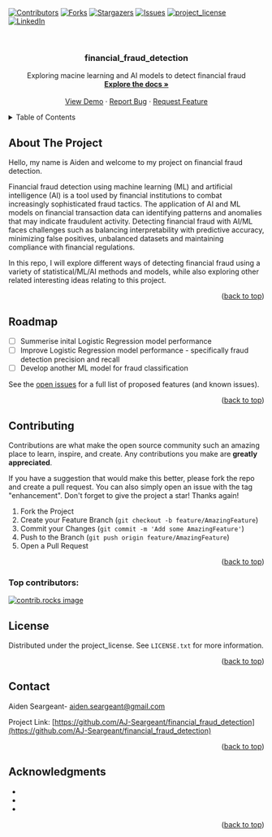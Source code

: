 <!-- Improved compatibility of back to top link: See: https://github.com/othneildrew/Best-README-Template/pull/73 -->
<a id="readme-top"></a>
<!--
*** Thanks for checking out the Best-README-Template. If you have a suggestion
*** that would make this better, please fork the repo and create a pull request
*** or simply open an issue with the tag "enhancement".
*** Don't forget to give the project a star!
*** Thanks again! Now go create something AMAZING! :D
-->



<!-- PROJECT SHIELDS -->
<!--
*** I'm using markdown "reference style" links for readability.
*** Reference links are enclosed in brackets [ ] instead of parentheses ( ).
*** See the bottom of this document for the declaration of the reference variables
*** for contributors-url, forks-url, etc. This is an optional, concise syntax you may use.
*** https://www.markdownguide.org/basic-syntax/#reference-style-links
-->
[![Contributors][contributors-shield]][contributors-url]
[![Forks][forks-shield]][forks-url]
[![Stargazers][stars-shield]][stars-url]
[![Issues][issues-shield]][issues-url]
[![project_license][license-shield]][license-url]
[![LinkedIn][linkedin-shield]][linkedin-url]



<!-- PROJECT LOGO -->
<br />
<div align="center">
  <a href="https://github.com/AJ-Seargeant/financial_fraud_detection">
  </a>

<h3 align="center">financial_fraud_detection</h3>

  <p align="center">
    Exploring macine learning and AI models to detect financial fraud
    <br />
    <a href="[https://github.com/AJ-Seargeant/financial_fraud_detection]"><strong>Explore the docs »</strong></a>
    <br />
    <br />
    <a href="https://github.com/AJ-Seargeant/financial_fraud_detection">View Demo</a>
    &middot;
    <a href="https://github.com/AJ-Seargeant/financial_fraud_detection/issues/new?labels=bug&template=bug-report---.md">Report Bug</a>
    &middot;
    <a href="https://github.com/AJ-Seargeant/financial_fraud_detection/issues/new?labels=enhancement&template=feature-request---.md">Request Feature</a>
  </p>
</div>



<!-- TABLE OF CONTENTS -->
<details>
  <summary>Table of Contents</summary>
  <ol>
    <li>
      <a href="#about-the-project">About The Project</a>
      <ul>
        <li><a href="#built-with">Built With</a></li>
      </ul>
    </li>
    <li>
      <a href="#getting-started">Getting Started</a>
      <ul>
        <li><a href="#prerequisites">Prerequisites</a></li>
        <li><a href="#installation">Installation</a></li>
      </ul>
    </li>
    <li><a href="#usage">Usage</a></li>
    <li><a href="#roadmap">Roadmap</a></li>
    <li><a href="#contributing">Contributing</a></li>
    <li><a href="#license">License</a></li>
    <li><a href="#contact">Contact</a></li>
    <li><a href="#acknowledgments">Acknowledgments</a></li>
  </ol>
</details>



<!-- ABOUT THE PROJECT -->
## About The Project

Hello, my name is Aiden and welcome to my project on financial fraud detection. 

Financial fraud detection using machine learning (ML) and artificial intelligence (AI) is a tool used by financial institutions to combat increasingly sophisticated fraud tactics. The application of AI and ML models on financial transaction data can identifying patterns and anomalies that may indicate fraudulent activity. 
Detecting financial fraud with AI/ML faces challenges such as balancing interpretability with predictive accuracy, minimizing false positives, unbalanced datasets and maintaining compliance with financial regulations.

In this repo, I will explore different ways of detecting financial fraud using a variety of statistical/ML/AI methods and models, while also exploring other related interesting ideas relating to this project.

<p align="right">(<a href="#readme-top">back to top</a>)</p>

<!-- ROADMAP -->
## Roadmap

- [ ] Summerise inital Logistic Regression model performance
- [ ] Improve Logistic Regression model performance - specifically fraud detection precision and recall
- [ ] Develop another ML model for fraud classification

See the [open issues](https://github.com/AJ-Seargeant/financial_fraud_detection/issues) for a full list of proposed features (and known issues).

<p align="right">(<a href="#readme-top">back to top</a>)</p>



<!-- CONTRIBUTING -->
## Contributing

Contributions are what make the open source community such an amazing place to learn, inspire, and create. Any contributions you make are **greatly appreciated**.

If you have a suggestion that would make this better, please fork the repo and create a pull request. You can also simply open an issue with the tag "enhancement".
Don't forget to give the project a star! Thanks again!

1. Fork the Project
2. Create your Feature Branch (`git checkout -b feature/AmazingFeature`)
3. Commit your Changes (`git commit -m 'Add some AmazingFeature'`)
4. Push to the Branch (`git push origin feature/AmazingFeature`)
5. Open a Pull Request

<p align="right">(<a href="#readme-top">back to top</a>)</p>

### Top contributors:

<a href="https://github.com/AJ-Seargeant/financial_fraud_detection/graphs/contributors">
  <img src="https://contrib.rocks/image?repo=AJ-Seargeant/financial_fraud_detection" alt="contrib.rocks image" />
</a>



<!-- LICENSE -->
## License

Distributed under the project_license. See `LICENSE.txt` for more information.

<p align="right">(<a href="#readme-top">back to top</a>)</p>



<!-- CONTACT -->
## Contact

Aiden Seargeant- aiden.seargeant@gmail.com

Project Link: [https://github.com/AJ-Seargeant/financial_fraud_detection](https://github.com/AJ-Seargeant/financial_fraud_detection)

<p align="right">(<a href="#readme-top">back to top</a>)</p>



<!-- ACKNOWLEDGMENTS -->
## Acknowledgments

* []()
* []()
* []()

<p align="right">(<a href="#readme-top">back to top</a>)</p>



<!-- MARKDOWN LINKS & IMAGES -->
<!-- https://www.markdownguide.org/basic-syntax/#reference-style-links -->
[contributors-shield]: https://img.shields.io/github/contributors/AJ-Seargeant/financial_fraud_detection.svg?style=for-the-badge
[contributors-url]: https://github.com/AJ-Seargeant/financial_fraud_detection/graphs/contributors
[forks-shield]: https://img.shields.io/github/forks/AJ-Seargeant/financial_fraud_detection.svg?style=for-the-badge
[forks-url]: https://github.com/AJ-Seargeant/financial_fraud_detection/network/members
[stars-shield]: https://img.shields.io/github/stars/AJ-Seargeant/financial_fraud_detection.svg?style=for-the-badge
[stars-url]: https://github.com/AJ-Seargeant/financial_fraud_detection/stargazers
[issues-shield]: https://img.shields.io/github/issues/AJ-Seargeant/financial_fraud_detection.svg?style=for-the-badge
[issues-url]: https://github.com/AJ-Seargeant/financial_fraud_detection/issues
[license-shield]: https://img.shields.io/github/license/AJ-Seargeant/financial_fraud_detection.svg?style=for-the-badge
[license-url]: https://github.com/AJ-Seargeant/financial_fraud_detection/blob/master/LICENSE.txt
[linkedin-shield]: https://img.shields.io/badge/-LinkedIn-black.svg?style=for-the-badge&logo=linkedin&colorB=555
[linkedin-url]: https://linkedin.com/in/ajseargeant
[product-screenshot]: images/screenshot.png
[Next.js]: https://img.shields.io/badge/next.js-000000?style=for-the-badge&logo=nextdotjs&logoColor=white
[Next-url]: https://nextjs.org/
[React.js]: https://img.shields.io/badge/React-20232A?style=for-the-badge&logo=react&logoColor=61DAFB
[React-url]: https://reactjs.org/
[Vue.js]: https://img.shields.io/badge/Vue.js-35495E?style=for-the-badge&logo=vuedotjs&logoColor=4FC08D
[Vue-url]: https://vuejs.org/
[Angular.io]: https://img.shields.io/badge/Angular-DD0031?style=for-the-badge&logo=angular&logoColor=white
[Angular-url]: https://angular.io/
[Svelte.dev]: https://img.shields.io/badge/Svelte-4A4A55?style=for-the-badge&logo=svelte&logoColor=FF3E00
[Svelte-url]: https://svelte.dev/
[Laravel.com]: https://img.shields.io/badge/Laravel-FF2D20?style=for-the-badge&logo=laravel&logoColor=white
[Laravel-url]: https://laravel.com
[Bootstrap.com]: https://img.shields.io/badge/Bootstrap-563D7C?style=for-the-badge&logo=bootstrap&logoColor=white
[Bootstrap-url]: https://getbootstrap.com
[JQuery.com]: https://img.shields.io/badge/jQuery-0769AD?style=for-the-badge&logo=jquery&logoColor=white
[JQuery-url]: https://jquery.com 
